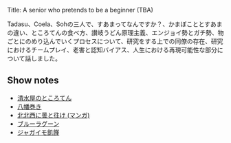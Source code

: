 Title: A senior who pretends to be a beginner (TBA)

Tadasu、Coela、Sohの三人で、すあまってなんですか？、かまぼこととすあまの違い、ところてんの食べ方、讃岐うどん原理主義、エンジョイ勢とガチ勢、物ごとにのめり込んでいくプロセスについて、研究をする上での同僚の存在、研究におけるチームプレイ、老害と認知バイアス、人生における再現可能性な部分について話しました。

## Show notes
- [清水屋のところてん](https://www.yasoba.jp/html/page1.html)
- [八幡巻き](https://ja.wikipedia.org/wiki/%E5%85%AB%E5%B9%A1%E5%B7%BB)
- [北北西に曇と往け (マンガ)](https://www.amazon.co.jp/dp/B0761LTJML/ref=dp-kindle-redirect?_encoding=UTF8&btkr=1)
- [ブルーラグーン](https://ja.wikipedia.org/wiki/%E3%83%96%E3%83%AB%E3%83%BC%E3%83%A9%E3%82%B0%E3%83%BC%E3%83%B3)
- [ジャガイモ飢饉](https://ja.wikipedia.org/wiki/%E3%82%B8%E3%83%A3%E3%82%AC%E3%82%A4%E3%83%A2%E9%A3%A2%E9%A5%89)
